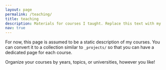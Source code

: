 ```yaml
---
layout: page
permalink: /teaching/
title: teaching
description: Materials for courses I taught. Replace this text with my description.
nav: true
---
```


For now, this page is assumed to be a static description of my courses. You can convert it to a collection similar to `_projects/` so that you can have a dedicated page for each course.

Organize your courses by years, topics, or universities, however you like!
